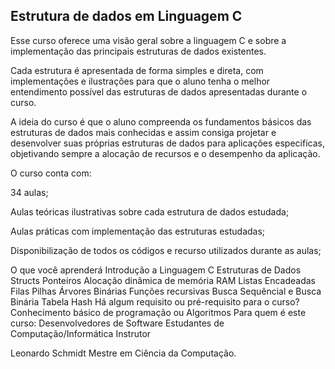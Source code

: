 ## Estrutura de dados em Linguagem C

Esse curso oferece uma visão geral sobre a linguagem C e sobre a implementação das principais estruturas de dados existentes.

Cada estrutura é apresentada de forma simples e direta, com implementações e ilustrações para que o aluno tenha o melhor entendimento possível das estruturas de dados apresentadas durante o curso.

A ideia do curso é que o aluno compreenda os fundamentos básicos das estruturas de dados mais conhecidas e assim consiga projetar e desenvolver suas próprias estruturas de dados para aplicações especificas, objetivando sempre a alocação de recursos e o desempenho da aplicação.


O curso conta com:

34 aulas;

Aulas teóricas ilustrativas sobre cada estrutura de dados estudada;

Aulas práticas com implementação das estruturas estudadas;

Disponibilização de todos os códigos e recurso utilizados durante as aulas;

O que você aprenderá
Introdução a Linguagem C
Estruturas de Dados
Structs
Ponteiros
Alocação dinâmica de memória RAM
Listas Encadeadas
Filas
Pilhas
Árvores Binárias
Funções recursivas
Busca Sequêncial e Busca Binária
Tabela Hash
Há algum requisito ou pré-requisito para o curso?
Conhecimento básico de programação ou Algoritmos
Para quem é este curso:
Desenvolvedores de Software
Estudantes de Computação/Informática
Instrutor

Leonardo Schmidt
Mestre em Ciência da Computação.
